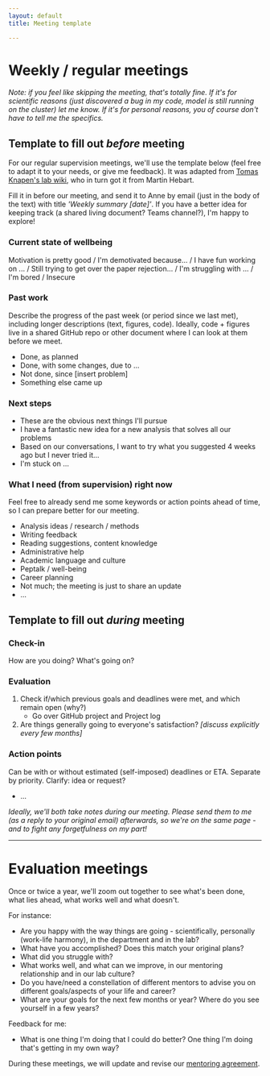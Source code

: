 ```yaml
---
layout: default
title: Meeting template

---
```


# Weekly / regular meetings

_Note: if you feel like skipping the meeting, that's totally fine. If it's for scientific reasons (just discovered a bug in my code, model is still running on the cluster) let me know. If it's for personal reasons, you of course don't have to tell me the specifics._

## Template to fill out _before_ meeting
For our regular supervision meetings, we'll use the template below (feel free to adapt it to your needs, or give me feedback). It was adapted from [Tomas Knapen's lab wiki](https://github.com/tknapen/tknapen.github.io/wiki/Meeting-template), who in turn got it from Martin Hebart.

Fill it in before our meeting, and send it to Anne by email (just in the body of the text) with title _'Weekly summary [date]'_. If you have a better idea for keeping track (a shared living document? Teams channel?), I'm happy to explore!

### Current state of wellbeing
Motivation is pretty good / I'm demotivated because... / I have fun working on ... / Still trying to get over the paper rejection... / I'm struggling with ... / I'm bored / Insecure

### Past work
Describe the progress of the past week (or period since we last met), including longer descriptions (text, figures, code). Ideally, code + figures live in a shared GitHub repo or other document where I can look at them before we meet.

- Done, as planned
- Done, with some changes, due to ...
- Not done, since [insert problem]
- Something else came up

### Next steps
- These are the obvious next things I'll pursue
- I have a fantastic new idea for a new analysis that solves all our problems
- Based on our conversations, I want to try what you suggested 4 weeks ago but I never tried it...
- I'm stuck on ...

### What I need (from supervision) right now
Feel free to already send me some keywords or action points ahead of time, so I can prepare better for our meeting.
- Analysis ideas / research / methods
- Writing feedback
- Reading suggestions, content knowledge
- Administrative help
- Academic language and culture
- Peptalk / well-being
- Career planning
- Not much; the meeting is just to share an update
- ...

## Template to fill out _during_ meeting 

### Check-in
How are you doing? What's going on?

### Evaluation
1. Check if/which previous goals and deadlines were met, and which remain open (why?) 
    - Go over GitHub project and Project log
2. Are things generally going to everyone's satisfaction? _[discuss explicitly every few months]_

### Action points 
Can be with or without estimated (self-imposed) deadlines or ETA. Separate by priority. Clarify: idea or request?
- ...

_Ideally, we'll both take notes during our meeting. Please send them to me (as a reply to your original email) afterwards, so we're on the same page - and to fight any forgetfulness on my part!_

---

# Evaluation meetings
Once or twice a year, we'll zoom out together to see what's been done, what lies ahead, what works well and what doesn't. 

For instance:
- Are you happy with the way things are going - scientifically, personally (work-life harmony), in the department and in the lab?
- What have you accomplished? Does this match your original plans?
- What did you struggle with?
- What works well, and what can we improve, in our mentoring relationship and in our lab culture? 
- Do you have/need a constellation of different mentors to advise you on different goals/aspects of your life and career?
- What are your goals for the next few months or year? Where do you see yourself in a few years?

Feedback for me:
- What is one thing I'm doing that I could do better? One thing I'm doing that's getting in my own way?

During these meetings, we will update and revise our [mentoring agreement](https://anne-urai.github.io/lab_wiki/MentoringAgreement.html). 